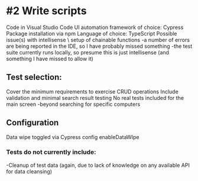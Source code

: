 # #2 Write scripts
Code in Visual Studio Code
UI automation framework of choice: Cypress
Package installation via npm
Language of choice: TypeScript
Possible issue(s) with intellisense \ setup of chainable functions
-a number of errors are being reported in the IDE, so I have probably missed something
-the test suite currently runs locally, so presume this is just intellisense (and something I have missed to allow it)

## Test selection:
Cover the minimum requirements to exercise CRUD operations
Include validation and minimal search result testing
No real tests included for the main screen 
-beyond searching for specific computers

## Configuration
Data wipe toggled via Cypress config enableDataWIpe

### Tests do not currently include:
-Cleanup of test data (again, due to lack of knowledge on any available API for data cleansing)

